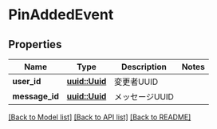 # PinAddedEvent

## Properties

Name | Type | Description | Notes
------------ | ------------- | ------------- | -------------
**user_id** | [**uuid::Uuid**](uuid::Uuid.md) | 変更者UUID | 
**message_id** | [**uuid::Uuid**](uuid::Uuid.md) | メッセージUUID | 

[[Back to Model list]](../README.md#documentation-for-models) [[Back to API list]](../README.md#documentation-for-api-endpoints) [[Back to README]](../README.md)


